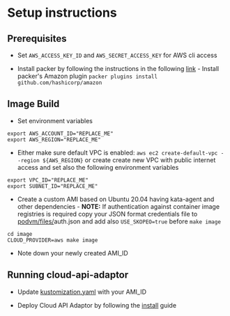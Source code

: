 # Setup instructions
## Prerequisites

- Set `AWS_ACCESS_KEY_ID` and `AWS_SECRET_ACCESS_KEY` for AWS cli access

- Install packer by following the instructions in the following [link](https://learn.hashicorp.com/tutorials/packer/get-started-install-cli)
        - Install packer's Amazon plugin `packer plugins install github.com/hashicorp/amazon`

## Image Build

- Set environment variables
```
export AWS_ACCOUNT_ID="REPLACE_ME"
export AWS_REGION="REPLACE_ME"
```

- Either make sure default VPC is enabled: `aws ec2 create-default-vpc --region ${AWS_REGION}` or
create create new VPC with public internet access and set also the following environment variables
```
export VPC_ID="REPLACE_ME"
export SUBNET_ID="REPLACE_ME"
```

- Create a custom AMI based on Ubuntu 20.04 having kata-agent and other dependencies
        - **NOTE:** If authentication against container image registries is required copy your JSON format credentials
        file to [podvm/files/](../podvm/files/)auth.json and add also `USE_SKOPEO=true` before `make image`
```
cd image
CLOUD_PROVIDER=aws make image
```

- Note down your newly created AMI_ID

## Running cloud-api-adaptor

- Update [kustomization.yaml](../install/overlays/aws/kustomization.yaml) with your AMI_ID

- Deploy Cloud API Adaptor by following the [install](../install/README.md) guide

